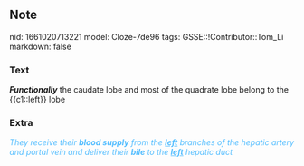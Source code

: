 ## Note
nid: 1661020713221
model: Cloze-7de96
tags: GSSE::!Contributor::Tom_Li
markdown: false

### Text
<div>
  <i><b>Functionally</b></i> the caudate lobe and most of the
  quadrate lobe belong to the {{c1::left}} lobe
</div>

### Extra
<div>
  <i><font color="#4FBCFF">They receive their <b>blood supply</b>
  from the <b><u>left</u></b> branches of the hepatic artery and
  portal vein and deliver their <b>bile</b> to the
  <b><u>left</u></b> hepatic duct</font></i>
</div>
